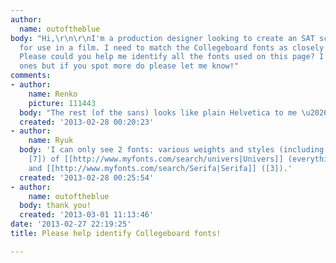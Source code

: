 ```yaml
---
author:
  name: outoftheblue
body: "Hi,\r\n\r\nI'm a production designer looking to create an SAT score report
  for use in a film. I need to match the Collegeboard fonts as closely as possible.
  Please could you help me identify all the fonts used on this page? I count 7 different
  ones but if you spot more do please let me know!"
comments:
- author:
    name: Renko
    picture: 111443
  body: "The rest (of the sans) looks like plain Helvetica to me \u2026"
  created: '2013-02-28 00:20:23'
- author:
    name: Ryuk
  body: 'I can only see 2 fonts: various weights and styles (including some Condensed
    [7]) of [[http://www.myfonts.com/search/univers|Univers]] (everything except [3])
    and [[http://www.myfonts.com/search/Serifa|Serifa]] ([3]).'
  created: '2013-02-28 00:25:54'
- author:
    name: outoftheblue
  body: thank you!
  created: '2013-03-01 11:13:46'
date: '2013-02-27 22:19:25'
title: Please help identify Collegeboard fonts!

---
```

